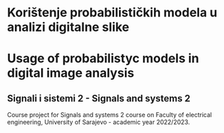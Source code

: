 # Korištenje probabilističkih modela u analizi digitalne slike
# Usage of probabilistyc models in digital image analysis
## Signali i sistemi 2 - Signals and systems 2


Course project for Signals and systems 2 course on Faculty of electrical engineering, 
University of Sarajevo - academic year 2022/2023.
